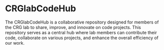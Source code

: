 # CRGlabCodeHub
The CRGlabCodeHub is a collaborative repository designed for members of the CRG lab to share, improve, and innovate on code projects. This repository serves as a central hub where lab members can contribute their code, collaborate on various projects, and enhance the overall efficiency of our work.
